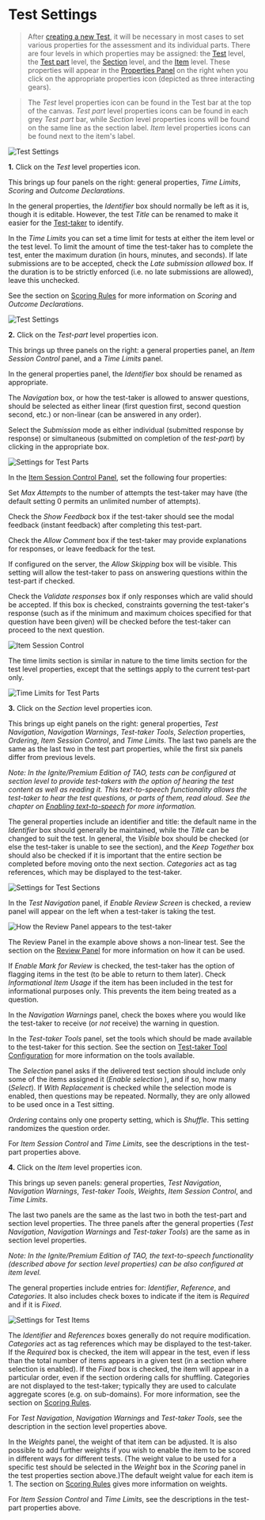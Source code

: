 # Test Settings

> After [creating a new Test](../tests/creating-a-new-test.md), it will be necessary in most cases to set various properties for the assessment and its individual parts. There are four levels in which properties may be assigned: the [Test](../appendix/glossary.md#test) level, the [Test part](../appendix/glossary.md#test-part) level, the [Section](../appendix/glossary.md#section) level, and the [Item](../appendix/glossary.md#item) level. These properties will appear in the [Properties Panel](../appendix/glossary.md#properties-panel) on the right when you click on the appropriate properties icon (depicted as three interacting gears).

> The *Test* level properties icon can be found in the Test bar at the top of the canvas. *Test part* level properties icons can be found in each grey *Test part* bar, while *Section* level properties icons will be found on the same line as the section label. *Item* level properties icons can be found next to the item's label.

![Test Settings](../resources/backend/tests/authoring/settings/test/properties.png)

**1.** Click on the *Test* level properties icon.

This brings up four panels on the right: general properties, *Time Limits*, *Scoring* and *Outcome Declarations*. 

In the general properties, the *Identifier* box should normally be left as it is, though it is editable. However, the test *Title* can be renamed to make it easier for the [Test-taker](../appendix/glossary.md#test-taker) to identify.

In the *Time Limits* you can set a time limit for tests at either the item level or the test level. To limit the amount of time the test-taker has to complete the test, enter the maximum duration (in hours, minutes, and seconds). If late submissions are to be accepted, check the *Late submission allowed* box. If the duration is to be strictly enforced (i.e. no late submissions are allowed), leave this unchecked.

See the section on [Scoring Rules](../tests/test-scoring-and-outcome-declarations.md) for more information on *Scoring* and *Outcome Declarations*.

![Test Settings](../resources/backend/tests/authoring/settings/test/time-limits.png)

**2.** Click on the *Test-part* level properties icon.

This brings up three panels on the right: a general properties panel, an *Item Session Control* panel, and a *Time Limits* panel. 

In the general properties panel, the *Identifier* box should be renamed as appropriate. 

The *Navigation* box, or how the test-taker is allowed to answer questions, should be selected as either linear (first question first, second question second, etc.) or non-linear (can be answered in any order). 

Select the *Submission* mode as either individual (submitted response by response) or simultaneous (submitted on completion of the *test-part*) by clicking in the appropriate box.

![Settings for Test Parts](../resources/backend/tests/authoring/settings/test-part/properties.png)

In the [Item Session Control Panel](../appendix/glossary.md#item-session-control-panel), set the following four properties: 

Set *Max Attempts* to the number of attempts the test-taker may have (the default setting 0 permits an unlimited number of attempts). 

Check the *Show Feedback* box if the test-taker should see the modal feedback (instant feedback) after completing this test-part. 

Check the *Allow Comment* box if the test-taker may provide explanations for responses, or leave feedback for the test. 

If configured on the server, the *Allow Skipping* box will be visible. This setting will allow the test-taker to pass on answering questions within the test-part if checked.

Check the *Validate responses* box if only responses which are valid should be accepted. If this box is checked, constraints governing the test-taker's response (such as if the minimum and maximum choices specified for that question have been given) will be checked before the test-taker can proceed to the next question.

![Item Session Control](../resources/backend/tests/authoring/settings/test-part/item-session-control.png)

The time limits section is similar in nature to the time limits section for the test level properties, except that the settings apply to the current test-part only.

![Time Limits for Test Parts](../resources/backend/tests/authoring/settings/test-part/time-limits.png)

**3.** Click on the *Section* level properties icon.

This brings up eight panels on the right: general properties, *Test Navigation*, *Navigation Warnings*, *Test-taker Tools*, *Selection* properties, *Ordering*, *Item Session Control*, and *Time Limits*. The last two panels are the same as the last two in the test part properties, while the first six panels differ from previous levels. 

*Note: In the Ignite/Premium Edition of TAO, tests can be configured at section level to provide test-takers with the option of hearing the test content as well as reading it. This text-to-speech functionality allows the test-taker to hear the test questions, or parts of them, read aloud. See the chapter on [Enabling text-to-speech](../premium-edition-features/enabling-text-to-speech.md) for more information.*


The general properties include an identifier and title: the default name in the *Identifier* box should generally be maintained, while the *Title* can be changed to suit the test. In general, the *Visible* box should be checked (or else the test-taker is unable to see the section), and the *Keep Together* box should also be checked if it is important that the entire section be completed before moving onto the next section. *Categories* act as tag references, which may be displayed to the test-taker.

![Settings for Test Sections](../resources/backend/tests/authoring/settings/section/properties.png)

In the *Test Navigation* panel, if *Enable Review Screen* is checked, a review panel will appear on the left when a test-taker is taking the test.

![How the Review Panel appears to the test-taker](../resources/delivery/features/test-navigation/review/non-linear-test.png)

The Review Panel in the example above shows a non-linear test. See the section on the [Review Panel]({UG}/taking-a-test/review-panel.md) for more information on how it can be used. 

If *Enable Mark for Review* is checked, the test-taker has the option of flagging items in the test (to be able to return to them later). Check *Informational Item Usage* if the item has been included in the test for informational purposes only. This prevents the item being treated as a question. 

In the *Navigation Warnings* panel, check the boxes where you would like the test-taker to receive (or *not* receive) the warning in question.

In the *Test-taker Tools* panel, set the tools which should be made available to the test-taker for this section. See the section on [Test-taker Tool Configuration](../tests/test-taker-tool-configuration.md) for more information on the tools available.

The *Selection* panel asks if the delivered test section should include only some of the items assigned it (*Enable selection* ), and if so, how many (*Select*). If *With Replacement* is checked while the selection mode is enabled, then questions may be repeated. Normally, they are only allowed to be used once in a Test sitting.

*Ordering* contains only one property setting, which is *Shuffle*. This setting randomizes the question order.

For *Item Session Control* and *Time Limits*, see the descriptions in the test-part properties above.

**4.** Click on the *Item* level properties icon.

This brings up seven panels: general properties, *Test Navigation*, *Navigation Warnings*, *Test-taker Tools*, *Weights*, *Item Session Control*, and *Time Limits*.

The last two panels are the same as the last two in both the test-part and section level properties. The three panels after the general properties (*Test Navigation*, *Navigation Warnings* and *Test-taker Tools*) are the same as in section level properties.

*Note: In the Ignite/Premium Edition of TAO, the text-to-speech functionality (described above for section level properties) can be also configured at item level.*

The general properties include entries for: *Identifier*, *Reference*, and *Categories*. It also includes check boxes to indicate if the item is *Required* and if it is *Fixed*.

![Settings for Test Items](../resources/backend/tests/authoring/settings/item/properties.png)

The *Identifier* and *References* boxes generally do not require modification. *Categories* act as tag references which may be displayed to the test-taker. If the *Required* box is checked, the item will appear in the test, even if less than the total number of items appears in a given test (in a section where selection is enabled). If the *Fixed* box is checked, the item will appear in a particular order, even if the section ordering calls for shuffling. Categories are not displayed to the test-taker; typically they are used to calculate aggregate scores (e.g. on sub-domains). For more information, see the section on [Scoring Rules](../tests/test-scoring-and-outcome-declarations.md).

For *Test Navigation*, *Navigation Warnings* and *Test-taker Tools*, see the description in the section level properties above.

In the *Weights* panel, the weight of that item can be adjusted. It is also possible to add further weights if you wish to enable the item to be scored in different ways for different tests. (The weight value to be used for a specific test should be selected in the *Weight* box in the *Scoring* panel in the test properties section above.)The default weight value for each item is 1. The section on [Scoring Rules](../tests/test-scoring-and-outcome-declarations.md) gives more information on weights.

For *Item Session Control* and *Time Limits*, see the descriptions in the test-part properties above.
